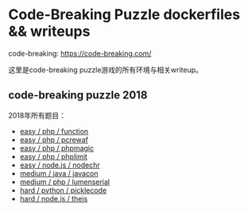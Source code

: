 # Code-Breaking Puzzle dockerfiles && writeups

code-breaking: https://code-breaking.com/

这里是code-breaking puzzle游戏的所有环境与相关writeup。

## code-breaking puzzle 2018

2018年所有题目：

- [easy / php / function](2018/function)
- [easy / php / pcrewaf](2018/pcrewaf)
- [easy / php / phpmagic](2018/phpmagic)
- [easy / php / phplimit](2018/phplimit)
- [easy / node.js / nodechr](2018/nodechr)
- [medium / java / javacon](2018/javacon)
- [medium / php / lumenserial](2018/lumenserial)
- [hard / python / picklecode](2018/picklecode)
- [hard / node.js / thejs](2018/thejs)

